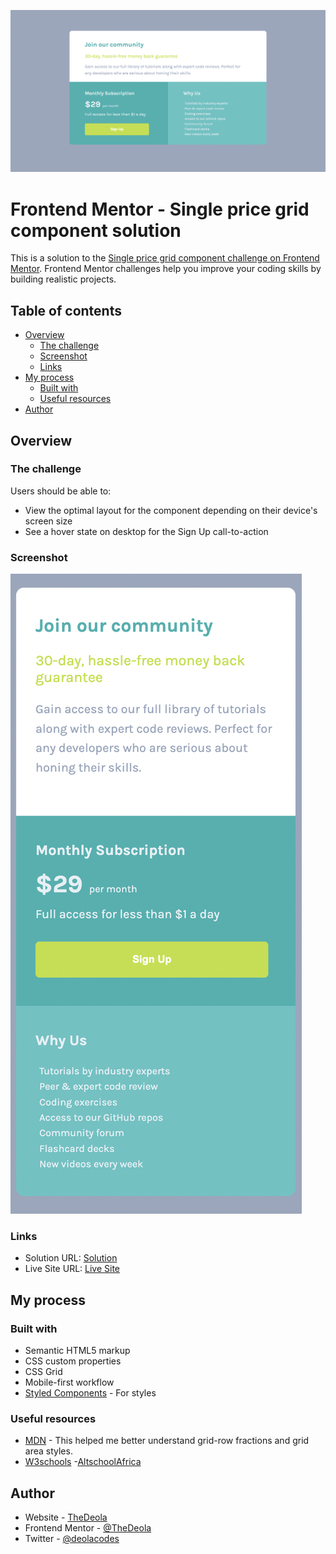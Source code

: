 ![Desktop](./images/desktop.png)

# Frontend Mentor - Single price grid component solution

This is a solution to the [Single price grid component challenge on Frontend Mentor](https://www.frontendmentor.io/challenges/single-price-grid-component-5ce41129d0ff452fec5abbbc). Frontend Mentor challenges help you improve your coding skills by building realistic projects. 

## Table of contents

- [Overview](#overview)
  - [The challenge](#the-challenge)
  - [Screenshot](#screenshot)
  - [Links](#links)
- [My process](#my-process)
  - [Built with](#built-with)
  - [Useful resources](#useful-resources)
- [Author](#author)

## Overview

### The challenge

Users should be able to:

- View the optimal layout for the component depending on their device's screen size
- See a hover state on desktop for the Sign Up call-to-action

### Screenshot

![Mobile](./images/mobile.png)

### Links

- Solution URL: [Solution](https://github.com/TheDeola/price-grid-component-master/)
- Live Site URL: [Live Site](https://price-grid-single.netlify.app/)

## My process

### Built with

- Semantic HTML5 markup
- CSS custom properties
- CSS Grid
- Mobile-first workflow
- [Styled Components](https://styled-components.com/) - For styles

### Useful resources

- [MDN](https://developer.mozilla.org/en-US/docs/Web/CSS/grid-template-areas) - This helped me better understand grid-row fractions and grid area styles. 
- [W3schools](https://www.w3schools.com/) 
-[AltschoolAfrica](https://thealtschool.com/topic/grid/)

## Author

- Website - [TheDeola](https://www.your-site.com)
- Frontend Mentor - [@TheDeola](https://www.frontendmentor.io/profile/yourusername)
- Twitter - [@deolacodes](https://www.twitter.com/deolacodes)
